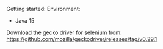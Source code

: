 Getting started:
Environment:
- Java 15

Download the gecko driver for selenium from: https://github.com/mozilla/geckodriver/releases/tag/v0.29.1

